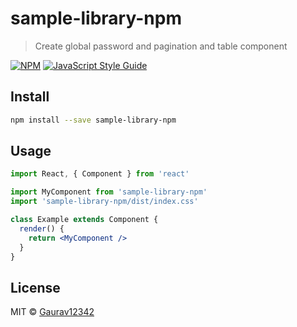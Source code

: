 # sample-library-npm

> Create global password and pagination and table component

[![NPM](https://img.shields.io/npm/v/sample-library-npm.svg)](https://www.npmjs.com/package/sample-library-npm) [![JavaScript Style Guide](https://img.shields.io/badge/code_style-standard-brightgreen.svg)](https://standardjs.com)

## Install

```bash
npm install --save sample-library-npm
```

## Usage

```jsx
import React, { Component } from 'react'

import MyComponent from 'sample-library-npm'
import 'sample-library-npm/dist/index.css'

class Example extends Component {
  render() {
    return <MyComponent />
  }
}
```

## License

MIT © [Gaurav12342](https://github.com/Gaurav12342)
